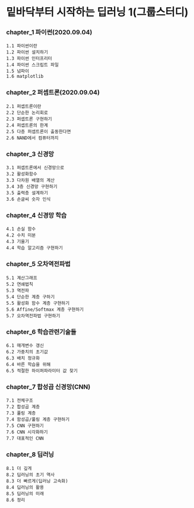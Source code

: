 # 밑바닥부터 시작하는 딥러닝 1(그룹스터디)

### chapter_1 파이썬(2020.09.04)
    1.1 파이썬이란
    1.2 파이썬 설치하기
    1.3 파이썬 인터프리터
    1.4 파이썬 스크립트 파일
    1.5 넘파이
    1.6 matplotlib
### chapter_2 퍼셉트론(2020.09.04) 
    2.1 퍼셉트론이란
    2.2 단순한 논리회로
    2.3 퍼셉트론 구현하기
    2.4 퍼셉트론의 한계
    2.5 다층 퍼셉트론이 출동한다면
    2.6 NAND에서 컴퓨터까지
### chapter_3 신경망 
    3.1 퍼셉트론에서 신경망으로
    3.2 활성화함수
    3.3 다차원 배열의 계산
    3.4 3층 신경망 구현하기
    3.5 출력층 설계하기
    3.6 손글씨 숫자 인식
### chapter_4 신경망 학습
    4.1 손실 함수 
    4.2 수치 미분
    4.3 기울기
    4.4 학습 알고리즘 구현하기
### chapter_5 오차역전파법
    5.1 계산그래프
    5.2 연쇄법칙
    5.3 역전파
    5.4 단순한 계층 구하기 
    5.5 활성화 함수 계층 구현하기
    5.6 Affine/Softmax 계층 구현하기
    5.7 오차역전파법 구현하기 
### chapter_6 학습관련기술들
    6.1 매개변수 갱신
    6.2 가중치의 초기값
    6.3 배치 정규화
    6.4 바른 학습을 위해
    6.5 적절한 하이퍼파라미터 값 찾기
### chapter_7 합성곱 신경망(CNN)
    7.1 전체구조
    7.2 합성곱 계층
    7.3 풀링 계층
    7.4 함성곱/풀링 계층 구현하기
    7.5 CNN 구현하기
    7.6 CNN 시각화하기
    7.7 대표적인 CNN
 ### chapter_8 딥러닝
    8.1 더 깊게
    8.2 딥러닝의 초기 역사
    8.3 더 빠르게(딥러닝 고속화)
    8.4 딥러닝의 활용
    8.5 딥러닝의 미래 
    8.6 정리

    
